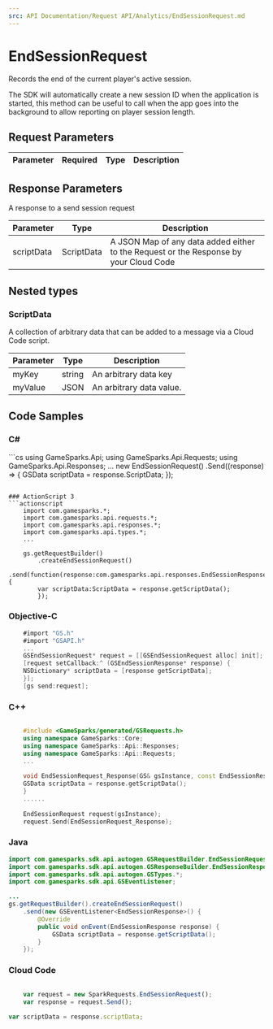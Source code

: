 ```yaml
---
src: API Documentation/Request API/Analytics/EndSessionRequest.md
---
```


# EndSessionRequest


Records the end of the current player's active session.

The SDK will automatically create a new session ID when the application is started, this method can be useful to call when the app goes into the background to allow reporting on player session length.


## Request Parameters

Parameter | Required | Type | Description
--------- | -------- | ---- | -----------

## Response Parameters


A response to a send session request 

Parameter | Type | Description
--------- | ---- | -----------
scriptData | ScriptData | A JSON Map of any data added either to the Request or the Response by your Cloud Code

## Nested types

### ScriptData

A collection of arbitrary data that can be added to a message via a Cloud Code script.

Parameter | Type | Description
--------- | ---- | -----------
myKey | string | An arbitrary data key
myValue | JSON | An arbitrary data value.


## Code Samples

<h3>C#</h3>
```cs
	using GameSparks.Api;
	using GameSparks.Api.Requests;
	using GameSparks.Api.Responses;
	...
	new EndSessionRequest()
		.Send((response) => {
		GSData scriptData = response.ScriptData; 
		});

```

### ActionScript 3
```actionscript
	import com.gamesparks.*;
	import com.gamesparks.api.requests.*;
	import com.gamesparks.api.responses.*;
	import com.gamesparks.api.types.*;
	...
	
	gs.getRequestBuilder()
	    .createEndSessionRequest()
		.send(function(response:com.gamesparks.api.responses.EndSessionResponse):void {
		var scriptData:ScriptData = response.getScriptData(); 
		});

```

### Objective-C
```objectivec
	#import "GS.h"
	#import "GSAPI.h"
	...
	GSEndSessionRequest* request = [[GSEndSessionRequest alloc] init];
	[request setCallback:^ (GSEndSessionResponse* response) {
	NSDictionary* scriptData = [response getScriptData]; 
	}];
	[gs send:request];

```

### C++
```cpp

	#include <GameSparks/generated/GSRequests.h>
	using namespace GameSparks::Core;
	using namespace GameSparks::Api::Responses;
	using namespace GameSparks::Api::Requests;
	...
	
	void EndSessionRequest_Response(GS& gsInstance, const EndSessionResponse& response) {
	GSData scriptData = response.getScriptData(); 
	}
	......
	
	EndSessionRequest request(gsInstance);
	request.Send(EndSessionRequest_Response);
```

### Java
```java
import com.gamesparks.sdk.api.autogen.GSRequestBuilder.EndSessionRequest;
import com.gamesparks.sdk.api.autogen.GSResponseBuilder.EndSessionResponse;
import com.gamesparks.sdk.api.autogen.GSTypes.*;
import com.gamesparks.sdk.api.GSEventListener;

...
gs.getRequestBuilder().createEndSessionRequest()
	.send(new GSEventListener<EndSessionResponse>() {
		@Override
		public void onEvent(EndSessionResponse response) {
			GSData scriptData = response.getScriptData(); 
		}
	});

```

### Cloud Code
```javascript

	var request = new SparkRequests.EndSessionRequest();
	var response = request.Send();
	
var scriptData = response.scriptData; 
```


